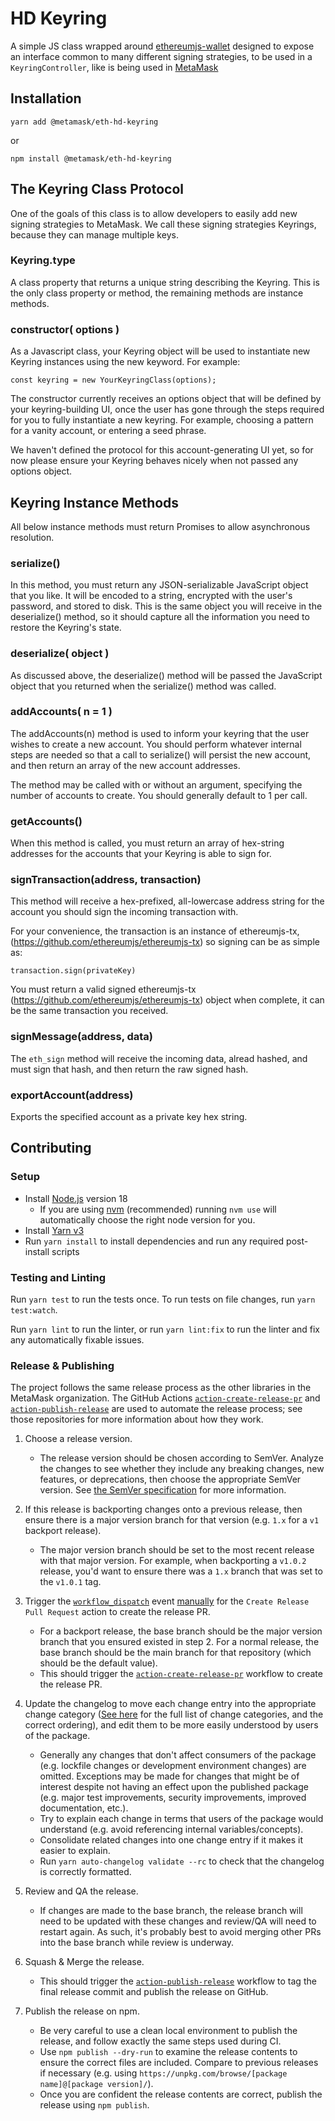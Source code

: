 # HD Keyring

A simple JS class wrapped around [ethereumjs-wallet](https://github.com/ethereumjs/ethereumjs-wallet) designed to expose an interface common to many different signing strategies, to be used in a `KeyringController`, like is being used in [MetaMask](https://metamask.io/)

## Installation

`yarn add @metamask/eth-hd-keyring`

or

`npm install @metamask/eth-hd-keyring`

## The Keyring Class Protocol

One of the goals of this class is to allow developers to easily add new signing strategies to MetaMask. We call these signing strategies Keyrings, because they can manage multiple keys.

### Keyring.type

A class property that returns a unique string describing the Keyring.
This is the only class property or method, the remaining methods are instance methods.

### constructor( options )

As a Javascript class, your Keyring object will be used to instantiate new Keyring instances using the new keyword. For example:

```
const keyring = new YourKeyringClass(options);
```

The constructor currently receives an options object that will be defined by your keyring-building UI, once the user has gone through the steps required for you to fully instantiate a new keyring. For example, choosing a pattern for a vanity account, or entering a seed phrase.

We haven't defined the protocol for this account-generating UI yet, so for now please ensure your Keyring behaves nicely when not passed any options object.

## Keyring Instance Methods

All below instance methods must return Promises to allow asynchronous resolution.

### serialize()

In this method, you must return any JSON-serializable JavaScript object that you like. It will be encoded to a string, encrypted with the user's password, and stored to disk. This is the same object you will receive in the deserialize() method, so it should capture all the information you need to restore the Keyring's state.

### deserialize( object )

As discussed above, the deserialize() method will be passed the JavaScript object that you returned when the serialize() method was called.

### addAccounts( n = 1 )

The addAccounts(n) method is used to inform your keyring that the user wishes to create a new account. You should perform whatever internal steps are needed so that a call to serialize() will persist the new account, and then return an array of the new account addresses.

The method may be called with or without an argument, specifying the number of accounts to create. You should generally default to 1 per call.

### getAccounts()

When this method is called, you must return an array of hex-string addresses for the accounts that your Keyring is able to sign for.

### signTransaction(address, transaction)

This method will receive a hex-prefixed, all-lowercase address string for the account you should sign the incoming transaction with.

For your convenience, the transaction is an instance of ethereumjs-tx, (https://github.com/ethereumjs/ethereumjs-tx) so signing can be as simple as:

```
transaction.sign(privateKey)
```

You must return a valid signed ethereumjs-tx (https://github.com/ethereumjs/ethereumjs-tx) object when complete, it can be the same transaction you received.

### signMessage(address, data)

The `eth_sign` method will receive the incoming data, alread hashed, and must sign that hash, and then return the raw signed hash.

### exportAccount(address)

Exports the specified account as a private key hex string.

## Contributing

### Setup

- Install [Node.js](https://nodejs.org) version 18
  - If you are using [nvm](https://github.com/creationix/nvm#installation) (recommended) running `nvm use` will automatically choose the right node version for you.
- Install [Yarn v3](https://yarnpkg.com/getting-started/install)
- Run `yarn install` to install dependencies and run any required post-install scripts

### Testing and Linting

Run `yarn test` to run the tests once. To run tests on file changes, run `yarn test:watch`.

Run `yarn lint` to run the linter, or run `yarn lint:fix` to run the linter and fix any automatically fixable issues.

### Release & Publishing

The project follows the same release process as the other libraries in the MetaMask organization. The GitHub Actions [`action-create-release-pr`](https://github.com/MetaMask/action-create-release-pr) and [`action-publish-release`](https://github.com/MetaMask/action-publish-release) are used to automate the release process; see those repositories for more information about how they work.

1. Choose a release version.

   - The release version should be chosen according to SemVer. Analyze the changes to see whether they include any breaking changes, new features, or deprecations, then choose the appropriate SemVer version. See [the SemVer specification](https://semver.org/) for more information.

2. If this release is backporting changes onto a previous release, then ensure there is a major version branch for that version (e.g. `1.x` for a `v1` backport release).

   - The major version branch should be set to the most recent release with that major version. For example, when backporting a `v1.0.2` release, you'd want to ensure there was a `1.x` branch that was set to the `v1.0.1` tag.

3. Trigger the [`workflow_dispatch`](https://docs.github.com/en/actions/reference/events-that-trigger-workflows#workflow_dispatch) event [manually](https://docs.github.com/en/actions/managing-workflow-runs/manually-running-a-workflow) for the `Create Release Pull Request` action to create the release PR.

   - For a backport release, the base branch should be the major version branch that you ensured existed in step 2. For a normal release, the base branch should be the main branch for that repository (which should be the default value).
   - This should trigger the [`action-create-release-pr`](https://github.com/MetaMask/action-create-release-pr) workflow to create the release PR.

4. Update the changelog to move each change entry into the appropriate change category ([See here](https://keepachangelog.com/en/1.0.0/#types) for the full list of change categories, and the correct ordering), and edit them to be more easily understood by users of the package.

   - Generally any changes that don't affect consumers of the package (e.g. lockfile changes or development environment changes) are omitted. Exceptions may be made for changes that might be of interest despite not having an effect upon the published package (e.g. major test improvements, security improvements, improved documentation, etc.).
   - Try to explain each change in terms that users of the package would understand (e.g. avoid referencing internal variables/concepts).
   - Consolidate related changes into one change entry if it makes it easier to explain.
   - Run `yarn auto-changelog validate --rc` to check that the changelog is correctly formatted.

5. Review and QA the release.

   - If changes are made to the base branch, the release branch will need to be updated with these changes and review/QA will need to restart again. As such, it's probably best to avoid merging other PRs into the base branch while review is underway.

6. Squash & Merge the release.

   - This should trigger the [`action-publish-release`](https://github.com/MetaMask/action-publish-release) workflow to tag the final release commit and publish the release on GitHub.

7. Publish the release on npm.

   - Be very careful to use a clean local environment to publish the release, and follow exactly the same steps used during CI.
   - Use `npm publish --dry-run` to examine the release contents to ensure the correct files are included. Compare to previous releases if necessary (e.g. using `https://unpkg.com/browse/[package name]@[package version]/`).
   - Once you are confident the release contents are correct, publish the release using `npm publish`.
